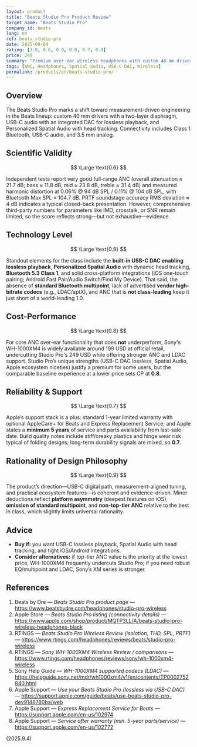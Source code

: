 ```yaml
---
layout: product
title: "Beats Studio Pro Product Review"
target_name: "Beats Studio Pro"
company_id: beats
lang: en
ref: beats-studio-pro
date: 2025-09-04
rating: [3.9, 0.6, 0.9, 0.8, 0.7, 0.9]
price: 249
summary: "Premium over-ear wireless headphones with custom 40 mm drivers, USB-C DAC for lossless playback, and Personalized Spatial Audio. Excellent technical integration; a few omissions prevent a truly world-leading score."
tags: [ANC, Headphones, Spatial audio, USB-C DAC, Wireless]
permalink: /products/en/beats-studio-pro/
---
```

## Overview

The Beats Studio Pro marks a shift toward measurement-driven engineering in the Beats lineup: custom 40 mm drivers with a two-layer diaphragm, USB-C audio with an integrated DAC for lossless playback, and Personalized Spatial Audio with head tracking. Connectivity includes Class 1 Bluetooth, USB-C audio, and 3.5 mm analog.

## Scientific Validity

$$ \Large \text{0.6} $$

Independent tests report very good full-range ANC (overall attenuation ≈ 21.7 dB; bass ≈ 11.8 dB, mid ≈ 23.8 dB, treble ≈ 31.4 dB) and measured harmonic distortion at 0.06% @ 94 dB SPL / 0.11% @ 104 dB SPL, with Bluetooth Max SPL ≈ 104.7 dB. PRTF soundstage accuracy RMS deviation ≈ 4 dB indicates a typical closed-back presentation. However, comprehensive third-party numbers for parameters like IMD, crosstalk, or SNR remain limited, so the score reflects strong—but not exhaustive—evidence.

## Technology Level

$$ \Large \text{0.9} $$

Standout elements for the class include the **built-in USB-C DAC enabling lossless playback**, **Personalized Spatial Audio** with dynamic head tracking, **Bluetooth 5.3 Class 1**, and solid cross-platform integrations (iOS one-touch pairing; Android Fast Pair/Audio Switch/Find My Device). That said, the absence of **standard Bluetooth multipoint**, lack of advertised **vendor high-bitrate codecs** (e.g., LDAC/aptX), and ANC that is **not class-leading** keep it just short of a world-leading 1.0.

## Cost-Performance

$$ \Large \text{0.8} $$

For core ANC over-ear functionality that does **not** underperform, Sony's WH-1000XM4 is widely available around 199 USD at official retail, undercutting Studio Pro's 249 USD while offering stronger ANC and LDAC support. Studio Pro’s unique strengths (USB-C DAC lossless, Spatial Audio, Apple ecosystem niceties) justify a premium for some users, but the comparable baseline experience at a lower price sets CP at **0.8**.

## Reliability & Support

$$ \Large \text{0.7} $$

Apple’s support stack is a plus: standard 1-year limited warranty with optional AppleCare+ for Beats and Express Replacement Service; and Apple states a **minimum 5 years** of service and parts availability from last-sale date. Build quality notes include stiff/creaky plastics and hinge wear risk typical of folding designs; long-term durability signals are mixed, so **0.7**.

## Rationality of Design Philosophy

$$ \Large \text{0.9} $$

The product’s direction—USB-C digital path, measurement-aligned tuning, and practical ecosystem features—is coherent and evidence-driven. Minor deductions reflect **platform asymmetry** (deepest features on iOS), **omission of standard multipoint**, and **non-top-tier ANC** relative to the best in class, which slightly limits universal rationality.

## Advice

- **Buy if:** you want USB-C lossless playback, Spatial Audio with head tracking, and tight iOS/Android integrations.  
- **Consider alternatives:** if top-tier ANC value is the priority at the lowest price, WH-1000XM4 frequently undercuts Studio Pro; if you need robust EQ/multipoint and LDAC, Sony’s XM series is stronger.

## References

1. Beats by Dre — *Beats Studio Pro product page* — https://www.beatsbydre.com/headphones/studio-pro-wireless  
2. Apple Store — *Beats Studio Pro listing (connectivity details)* — https://www.apple.com/shop/product/MQTP3LL/A/beats-studio-pro-wireless-headphones-black  
3. RTINGS — *Beats Studio Pro Wireless Review (isolation, THD, SPL, PRTF)* — https://www.rtings.com/headphones/reviews/beats/studio-pro-wireless  
4. RTINGS — *Sony WH-1000XM4 Wireless Review / comparisons* — https://www.rtings.com/headphones/reviews/sony/wh-1000xm4-wireless  
5. Sony Help Guide — *WH-1000XM4 supported codecs (LDAC)* — https://helpguide.sony.net/mdr/wh1000xm4/v1/en/contents/TP0002752840.html  
6. Apple Support — *Use your Beats Studio Pro (lossless via USB-C DAC)* — https://support.apple.com/guide/beats/use-beats-studio-pro-dev9148780ba/web  
7. Apple Support — *Express Replacement Service for Beats* — https://support.apple.com/en-us/102974  
8. Apple Support — *Service after warranty (min. 5-year parts/service)* — https://support.apple.com/en-us/102772


(2025.9.4)